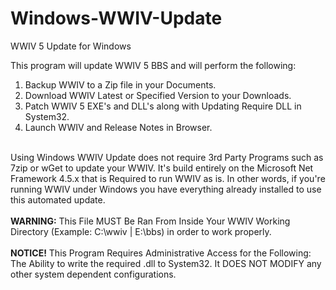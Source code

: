 # Windows-WWIV-Update
WWIV 5 Update for Windows

This program will update WWIV 5 BBS and will perform the following:<br>
1) Backup WWIV to a Zip file in your Documents.<br>
2) Download WWIV Latest or Specified Version to your Downloads.<br>
3) Patch WWIV 5 EXE's and DLL's along with Updating Require DLL in System32.<br>
4) Launch WWIV and Release Notes in Browser.<br>
<br>
Using Windows WWIV Update does not require 3rd Party Programs such as 7zip or wGet to update your WWIV. It's build entirely on the Microsoft Net Framework 4.5.x that is Required to run WWIV as is. In other words, if you're running WWIV under Windows you have everything already installed to use this automated update.<br>
<br>
<b>WARNING:</b> This File MUST Be Ran From Inside Your WWIV Working Directory (Example: C:\wwiv | E:\bbs) in order to work properly.<br>
<br>
<b>NOTICE!</b> This Program Requires Administrative Access for the Following: The Ability to write the required .dll to System32. It DOES NOT MODIFY any other system dependent configurations.
